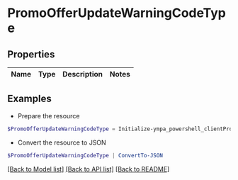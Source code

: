 # PromoOfferUpdateWarningCodeType
## Properties

Name | Type | Description | Notes
------------ | ------------- | ------------- | -------------

## Examples

- Prepare the resource
```powershell
$PromoOfferUpdateWarningCodeType = Initialize-ympa_powershell_clientPromoOfferUpdateWarningCodeType 
```

- Convert the resource to JSON
```powershell
$PromoOfferUpdateWarningCodeType | ConvertTo-JSON
```

[[Back to Model list]](../README.md#documentation-for-models) [[Back to API list]](../README.md#documentation-for-api-endpoints) [[Back to README]](../README.md)

